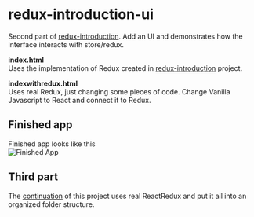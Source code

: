 # redux-introduction-ui
Second part of [redux-introduction](https://github.com/emersonsiega/redux-introduction). 
Add an UI and demonstrates how the interface interacts with store/redux.

**index.html**  
Uses the implementation of Redux created in [redux-introduction](https://github.com/emersonsiega/redux-introduction) project.

**indexwithredux.html**  
Uses real Redux, just changing some pieces of code.
Change Vanilla Javascript to React and connect it to Redux.

## Finished app
Finished app looks like this   
![Finished App](http://i.imgur.com/GRRjKLH.png)

## Third part
The [continuation](https://github.com/emersonsiega/react-redux-introduction) of this project uses real ReactRedux and put it all into an organized folder structure.